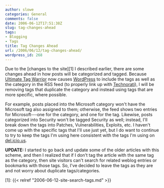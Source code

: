 ```yaml
---
author: slowe
categories: General
comments: false
date: 2006-06-12T17:51:38Z
slug: tag-changes-ahead
tags:
- Blogging
- Tags
title: Tag Changes Ahead
url: /2006/06/12/tag-changes-ahead/
wordpress_id: 268
---
```


Due to the [changes to the site][1] I described earlier, there are some changes ahead in how posts will be categorized and tagged. Because [Ultimate Tag Warrior](http://www.neato.co.nz/ultimate-tag-warrior/) now causes [WordPress](http://www.wordpress.org/) to include the tags as well as the category in the RSS feed (to properly link up with [Technorati](http://www.technorati.com/)), I will be removing tags that duplicate the category and instead using tags that are more specific, where possible.

For example, posts placed into the Microsoft category won't have the Microsoft tag also assigned to them; otherwise, the feed shows two entries for Microsoft---one for the category, and one for the tag. Likewise, posts categorized into Security won't be tagged Security as well; instead, I'll break down the tags into Patches, Vulnerabilities, Exploits, etc. I haven't come up with the specific tags that I'll use just yet, but I do want to continue to try to keep the tags I'm using here consistent with the tags I'm using on [del.icio.us](http://del.icio.us/slowe).

**UPDATE:** I started to go back and update some of the older articles with this scheme, and then I realized that if I don't tag the article with the same tag as the category, then site visitors can't search for related weblog entries or bookmarks with those tags. So, I've decided to leave the tags as they are and not worry about duplicate tags/categories.

[1]: {{< relref "2006-06-12-site-search-tags.md" >}}

